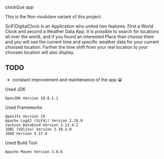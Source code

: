 clockQue app

This is the Non modulare variant of this project.

SciFiDigitalClock is an Application who united two features. First a World Clock and second a Weather Data App. It is possible to search for locations all over the world, and if you found an interested Place than choose them and you will see the current time and specific weather data for your current choosed location. Farther the time shift from your real location to your choosen location will also display.

## TODO

   * constant improvement and maintenance of the app 😀

Used JDK

    OpenJDK Version 18.0.1.1

Used Frameworks

    OpenJfx Version 19
    Apache Log4J (SLF4j) Version 2.19.0
    Jackson Databind Version 2.13.4.2
    JDBC (SQlite) Version 3.39.3.0
    JOOQ Version 3.17.4

Used Build Tool

    Apache Maven Version 3.8.6

